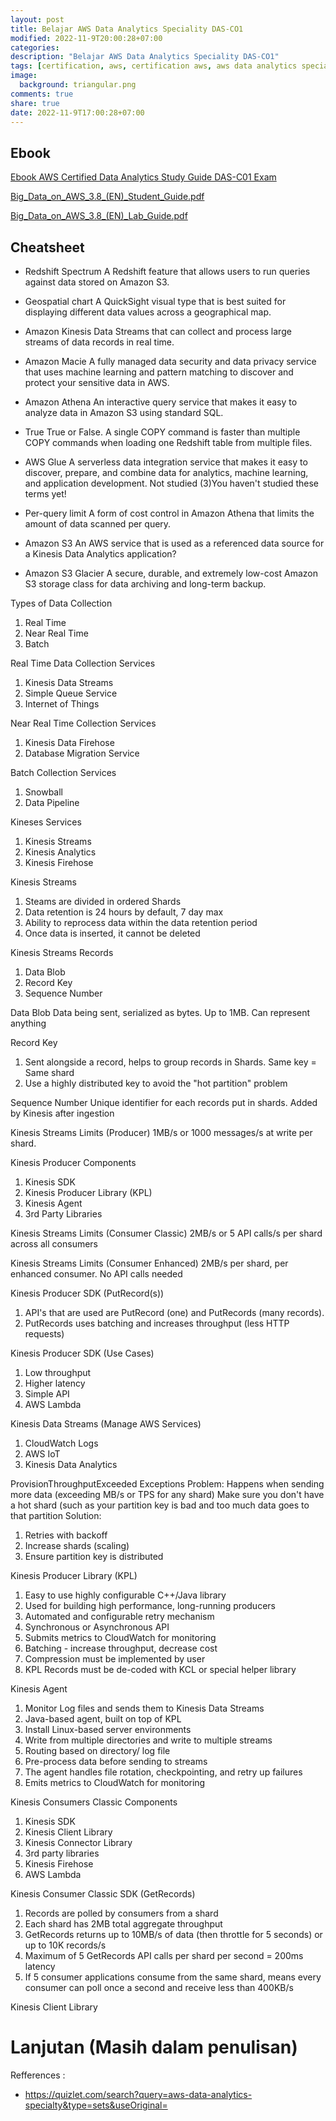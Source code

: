 ```yaml
---
layout: post
title: Belajar AWS Data Analytics Speciality DAS-CO1
modified: 2022-11-9T20:00:28+07:00
categories:
description: "Belajar AWS Data Analytics Speciality DAS-CO1"
tags: [certification, aws, certification aws, aws data analytics speciality]
image:
  background: triangular.png
comments: true
share: true
date: 2022-11-9T17:00:28+07:00
---
```


## Ebook 
[Ebook AWS Certified Data Analytics Study Guide DAS-C01 Exam](http://danigunawan.github.io/download/ebook_aws_certified_data_analytics_study_guide_specialty_das_c01_exam.pdf) 

[Big_Data_on_AWS_3.8_(EN)_Student_Guide.pdf](https://drive.google.com/drive/folders/1VMgBfGqOYu7xz7jn3Bmsg-3DqE0qZk7J?usp=share_link) 

[Big_Data_on_AWS_3.8_(EN)_Lab_Guide.pdf](https://drive.google.com/drive/folders/1VMgBfGqOYu7xz7jn3Bmsg-3DqE0qZk7J?usp=share_link) 


## Cheatsheet

- Redshift Spectrum
A Redshift feature that allows users to run queries against data stored on Amazon S3.

- Geospatial chart
A QuickSight visual type that is best suited for displaying different data values across a geographical map.

- Amazon Kinesis
Data Streams that can collect and process large streams of data records in real time.

- Amazon Macie
A fully managed data security and data privacy service that uses machine learning and pattern matching to discover and protect your sensitive data in AWS.

- Amazon Athena
An interactive query service that makes it easy to analyze data in Amazon S3 using standard SQL.

- True
True or False. A single COPY command is faster than multiple COPY commands when loading one Redshift table from multiple files.

- AWS Glue
A serverless data integration service that makes it easy to discover, prepare, and combine data for analytics, machine learning, and application development.
Not studied (3)You haven't studied these terms yet!

- Per-query limit
A form of cost control in Amazon Athena that limits the amount of data scanned per query.

- Amazon S3
An AWS service that is used as a referenced data source for a Kinesis Data Analytics application?

- Amazon S3 Glacier
A secure, durable, and extremely low-cost Amazon S3 storage class for data archiving and long-term backup.

Types of Data Collection
1. Real Time
2. Near Real Time
3. Batch

Real Time Data Collection Services
1. Kinesis Data Streams
2. Simple Queue Service
3. Internet of Things

Near Real Time Collection Services
1. Kinesis Data Firehose
2. Database Migration Service

Batch Collection Services
1. Snowball
2. Data Pipeline

Kineses Services
1. Kinesis Streams
2. Kinesis Analytics
3. Kinesis Firehose

Kinesis Streams
1. Steams are divided in ordered Shards
2. Data retention is 24 hours by default, 7 day max
3. Ability to reprocess data within the data retention period
4. Once data is inserted, it cannot be deleted

Kinesis Streams Records
1. Data Blob
2. Record Key
3. Sequence Number

Data Blob
Data being sent, serialized as bytes. Up to 1MB. Can represent anything

Record Key
1. Sent alongside a record, helps to group records in Shards. Same key = Same shard
2. Use a highly distributed key to avoid the "hot partition" problem

Sequence Number
Unique identifier for each records put in shards. Added by Kinesis after ingestion

Kinesis Streams Limits (Producer)
1MB/s or 1000 messages/s at write per shard.

Kinesis Producer Components
1. Kinesis SDK
2. Kinesis Producer Library (KPL)
3. Kinesis Agent
4. 3rd Party Libraries

Kinesis Streams Limits (Consumer Classic)
2MB/s or 5 API calls/s per shard across all consumers

Kinesis Streams Limits (Consumer Enhanced)
2MB/s per shard, per enhanced consumer. No API calls needed

Kinesis Producer SDK (PutRecord(s))
1. API's that are used are PutRecord (one) and PutRecords (many records).
2. PutRecords uses batching and increases throughput (less HTTP requests)

Kinesis Producer SDK (Use Cases)
1. Low throughput
2. Higher latency
3. Simple API
4. AWS Lambda

Kinesis Data Streams (Manage AWS Services)
1. CloudWatch Logs
2. AWS IoT
3. Kinesis Data Analytics

ProvisionThroughputExceeded Exceptions
Problem:
Happens when sending more data (exceeding MB/s or TPS for any shard)
Make sure you don't have a hot shard (such as your partition key is bad and too much data goes to that partition
Solution:
1. Retries with backoff
2. Increase shards (scaling)
3. Ensure partition key is distributed

Kinesis Producer Library (KPL)
1. Easy to use highly configurable C++/Java library
2. Used for building high performance, long-running producers
3. Automated and configurable retry mechanism
4. Synchronous or Asynchronous API
5. Submits metrics to CloudWatch for monitoring
6. Batching - increase throughput, decrease cost
7. Compression must be implemented by user
8. KPL Records must be de-coded with KCL or special helper library

Kinesis Agent
1. Monitor Log files and sends them to Kinesis Data Streams
2. Java-based agent, built on top of KPL
3. Install Linux-based server environments
4. Write from multiple directories and write to multiple streams
5. Routing based on directory/ log file
6. Pre-process data before sending to streams
7. The agent handles file rotation, checkpointing, and retry up failures
8. Emits metrics to CloudWatch for monitoring

Kinesis Consumers Classic Components
1. Kinesis SDK
2. Kinesis Client Library
3. Kinesis Connector Library
4. 3rd party libraries
5. Kinesis Firehose
7. AWS Lambda

Kinesis Consumer Classic SDK (GetRecords)
1. Records are polled by consumers from a shard
2. Each shard has 2MB total aggregate throughput
3. GetRecords returns up to 10MB/s of data (then throttle for 5 seconds) or up to 10K records/s
4. Maximum of 5 GetRecords API calls per shard per second = 200ms latency
5. If 5 consumer applications consume from the same shard, means every consumer can poll once a second and receive less than 400KB/s

Kinesis Client Library


# Lanjutan (Masih dalam penulisan)

Refferences : 
- https://quizlet.com/search?query=aws-data-analytics-specialty&type=sets&useOriginal=